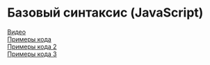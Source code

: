 # Базовый синтаксис (JavaScript)

[Видео](https://www.youtube.com/watch?v=xJn3k1f4BiM)<br>
[Примеры кода](https://github.com/HowProgrammingWorks/Reusable/tree/master/JavaScript)<br>
[Примеры кода 2](https://github.com/HowProgrammingWorks/Cheatsheet/tree/master/JavaScript)<br>
[Примеры кода 3](https://github.com/HowProgrammingWorks/DataTypes/tree/master/JavaScript)<br>
